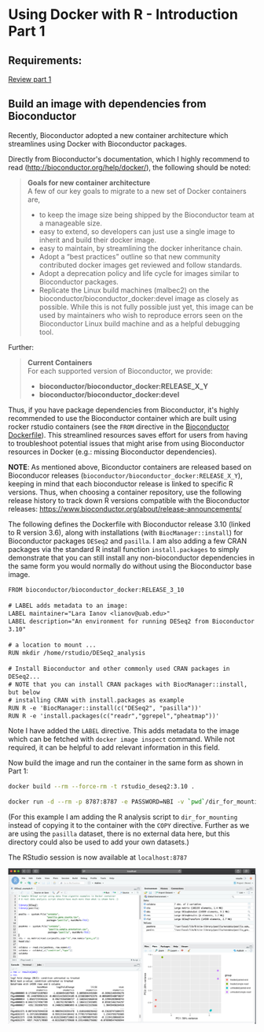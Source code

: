 # Using Docker with R - Introduction Part 1

## Requirements:

[Review part 1](https://gitlab.rc.uab.edu/CIRC_NBI/docker_with_r_user_session/intro_docker_rstudio_part1)

## Build an image with dependencies from Bioconductor

Recently, Bioconductor adopted a new container architecture which streamlines using Docker with Bioconductor packages.

Directly from Bioconductor's documentation, which I highly recommend to read (http://bioconductor.org/help/docker/), the following should be noted:


> __Goals for new container architecture__<br>
> A few of our key goals to migrate to a new set of Docker containers are,
> * to keep the image size being shipped by the Bioconductor team at a manageable size.
> * easy to extend, so developers can just use a single image to inherit and build their docker image.
> * easy to maintain, by streamlining the docker inheritance chain.
> * Adopt a “best practices” outline so that new community contributed docker images get reviewed and follow standards.
> * Adopt a deprecation policy and life cycle for images similar to Bioconductor packages.
> * Replicate the Linux build machines (malbec2) on the bioconductor/bioconductor_docker:devel image as closely as possible. While this is not fully possible just yet, this image can be used by maintainers who wish to reproduce errors seen on the Bioconductor Linux build machine and as a helpful debugging tool.

Further:

> __Current Containers__<br>
> For each supported version of Bioconductor, we provide:
> * __bioconductor/bioconductor_docker:RELEASE_X_Y__
> * __bioconductor/bioconductor_docker:devel__

Thus, if you have package dependencies from Bioconductor, it's highly recommended to use the Bioconductor container which are built using rocker rstudio containers (see the `FROM` directive in the [Bioconductor Dockerfile](https://hub.docker.com/r/bioconductor/bioconductor_docker/dockerfile)). This streamlined resources saves effort for users from having to troubleshoot potential issues that might arise from using Bioconductor resources in Docker (e.g.: missing Bioconductor dependencies).

__NOTE__: As mentioned above, Biconductor containers are released based on Bioconducor releases (`bioconductor/bioconductor_docker:RELEASE_X_Y`), keeping in mind that each bioconductor release is linked to specific R versions. Thus, when choosing a container repository, use the following release history to track down R versions compatible with the Bioconductor releases: https://www.bioconductor.org/about/release-announcements/

The following defines the Dockerfile with Bioconductor release 3.10 (linked to R version 3.6), along with installations (with `BiocManager::install`) for Bioconductor packages `DESeq2` and `pasilla`. I am also adding a few CRAN packages via the standard R install function `install.packages` to simply demonstrate that you can still install any non-bioconductor dependencies in the same form you would normally do without using the Bioconductor base image.

```docker
FROM bioconductor/bioconductor_docker:RELEASE_3_10

# LABEL adds metadata to an image:
LABEL maintainer="Lara Ianov <lianov@uab.edu>"
LABEL description="An environment for running DESeq2 from Bioconductor 3.10"

# a location to mount ...
RUN mkdir /home/rstudio/DESeq2_analysis

# Install Bioconductor and other commonly used CRAN packages in DESeq2...
# NOTE that you can install CRAN packages with BiocManager::install, but below
# installing CRAN with install.packages as example
RUN R -e 'BiocManager::install(c("DESeq2", "pasilla"))'
RUN R -e 'install.packages(c("readr","ggrepel","pheatmap"))'
```

Note I have added the `LABEL` directive. This adds metadata to the image which can be fetched with `docker image inspect` command. While not required, it can be helpful to add relevant information in this field.

Now build the image and run the container in the same form as shown in Part 1:

```bash
docker build --rm --force-rm -t rstudio_deseq2:3.10 .
```

```bash
docker run -d --rm -p 8787:8787 -e PASSWORD=NBI -v `pwd`/dir_for_mounting:/home/rstudio/DESeq2_analysis rstudio_deseq2:3.10
```

(For this example I am adding the R analysis script to `dir_for_mounting` instead of copying it to the container with the `COPY` directive. Further as we are using the `pasilla` dataset, there is no external data here, but this directory could also be used to add your own datasets.)

The RStudio session is now available at `localhost:8787`

<img src="bioconductor_rstudio_deseq2.png" align="center" width="850px" />
